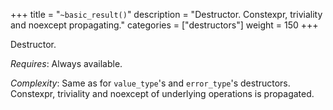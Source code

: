 +++
title = "`~basic_result()`"
description = "Destructor. Constexpr, triviality and noexcept propagating."
categories = ["destructors"]
weight = 150
+++

Destructor.

*Requires*: Always available.

*Complexity*: Same as for `value_type`'s and `error_type`'s destructors. Constexpr, triviality and noexcept of underlying operations is propagated.
